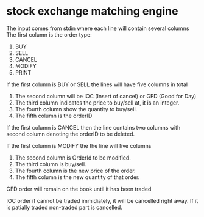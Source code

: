 # stock exchange matching engine
The input comes from stdin where each line will contain several columns
The first column is the order type:
1. BUY 
2. SELL
3. CANCEL
4. MODIFY
5. PRINT

If the first column is BUY or SELL the lines will have five columns in total
1. The second column will be IOC (Insert of cancel) or GFD (Good for Day)
2. The third column indicates the price to buy/sell at, it is an integer.
3. The fourth column show the quantity to buy/sell.
4. The fifth column is the orderID

If the first column is CANCEL then the line contains two columns with second column denoting the orderID to be deleted.

If the first column is MODIFY the the line will five columns
1. The second column is OrderId to be modified.
2. The third column is buy/sell.
3. The fourth column is the new price of the order. 
4. The fifth column is the new quantity of that order.

GFD order will remain on the book until it has been traded

IOC order if cannot be traded immidiately, it will be cancelled right away. If it is patially traded non-traded part is cancelled. 
